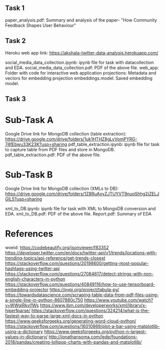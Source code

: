 Task 1
------------
paper_analysis.pdf: Summary and analysis of the paper- "How Community Feedback Shapes User Behaviour"

Task 2
------------
Heroku web app link: https://akshala-twitter-data-analysis.herokuapp.com/ 

social_media_data_collection.ipynb: ipynb file for task with datacollection and EDA.
social_media_data_collection.pdf: PDF of the above file.
web_app: Folder with code for interactive web application
projections: Metadata and vectors for embedding projection
embeddings.model: Saved embedding model. 

Task 3
------------
# Sub-Task A
Google Drive link for MongoDB collection (table extraction): https://drive.google.com/drive/folders/1uk1HTHZ8gLyVomPYRG-74fEbwu33K23K?usp=sharing
pdf_table_extraction.ipynb: ipynb file for task to capture table from PDF files and store in MongoDB.
pdf_table_extraction.pdf: PDF of the above file.


# Sub-Task B 
Google Drive link for MongoDB collection (XMLs to DB): https://drive.google.com/drive/folders/1Z8RuAxyZJTUYVT9nuqShhg2iZELJGlL5?usp=sharing 

xml_to_DB.ipynb: ipynb file for task with XML to MongoDB conversion and EDA.
xml_to_DB.pdf: PDF of the above file.
Report.pdf: Summary of EDA

# References
woeid: https://codebeautify.org/jsonviewer/f83352 
https://developer.twitter.com/en/docs/twitter-api/v1/trends/locations-with-trending-topics/api-reference/get-trends-closest
https://stackoverflow.com/questions/20198600/getting-most-popular-hashtags-using-twitter-api
https://stackoverflow.com/questions/27084617/detect-strings-with-non-english-characters-in-python
https://stackoverflow.com/questions/40849116/how-to-use-tensorboard-embedding-projector
https://pypi.org/project/tabula-py/
https://towardsdatascience.com/scraping-table-data-from-pdf-files-using-a-single-line-in-python-8607880c750
https://www.youtube.com/watch?v=WWgiRkvl1Ws
https://www.ibm.com/developerworks/xml/library/x-hiperfparse/
https://stackoverflow.com/questions/324214/what-is-the-fastest-way-to-parse-large-xml-docs-in-python
https://www.geeksforgeeks.org/generating-word-cloud-python/
https://stackoverflow.com/questions/16010869/plot-a-bar-using-matplotlib-using-a-dictionary
https://www.geeksforgeeks.org/python-n-largest-values-in-dictionary/
http://jonathansoma.com/lede/foundations-2018/pandas/creating-lollipop-charts-with-pandas-and-matplotlib/

